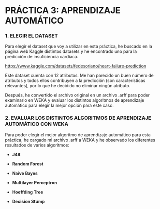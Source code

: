 # PRÁCTICA 3: APRENDIZAJE AUTOMÁTICO

### 1. ELEGIR EL DATASET 
Para elegir el dataset que voy a utilizar en esta práctica, he buscado en la página web Kaggle distintos datasets y he encontrado uno para la predicción de insuficiencia cardiaca.

https://www.kaggle.com/datasets/fedesoriano/heart-failure-prediction

Este dataset cuenta con 12 atributos. Me han parecido un buen número de atributos y todos ellos contribuyen a la predicción (son características relevantes), por lo que he decidido no eliminar ningún atributo.

Después, he convertido el archivo original en un archivo .arff para poder examinarlo en WEKA y evaluar los distintos algoritmos de aprendizaje automático para elegir la mejor opción para este caso.

### 2. EVALUAR LOS DISTINTOS ALGORITMOS DE APRENDIZAJE AUTOMÁTICO CON WEKA
Para poder elegir el mejor algoritmo de aprendizaje automático para esta práctica, he cargado mi archivo .arff a WEKA y he observado los diferentes resultados de varios algoritmos:

* **J48**

* **Random Forest**

* **Naive Bayes**

* **Multilayer Perceptron**

* **Hoeffding Tree**

* **Decision Stump**

